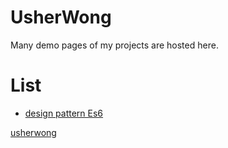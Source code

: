# UsherWong

Many demo pages of my projects are hosted here.

# List

- [design pattern Es6](https://github.com/usherwong/design-pattern-es6/wiki)

[usherwong](https://usherwong.github.io/)
